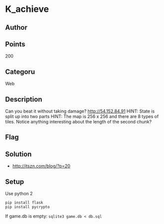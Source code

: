 # K_achieve

## Author

## Points
200
## Categoru
Web
## Description
Can you beat it without taking damage?
http://54.152.84.91
HINT: State is split up into two parts
HINT: The map is 256 x 256 and there are 8 types of tiles. Notice anything interesting about the length of the second chunk?
## Flag

## Solution
* <http://itszn.com/blog/?p=20>

## Setup
Use python 2
```
pip install flask
pip install pycrypto
```
If game.db is empty:
`sqlite3 game.db < db.sql`
